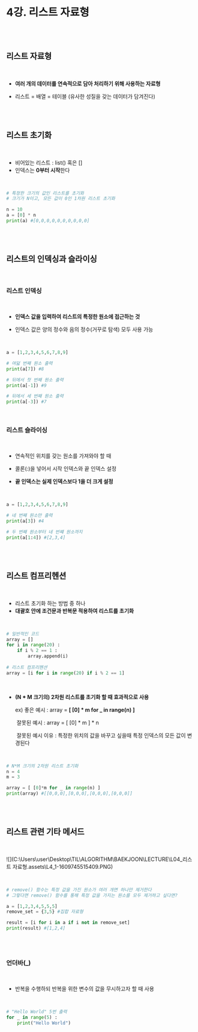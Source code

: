 # 4강. 리스트 자료형

<br>

<br>

## 리스트 자료형

<br>

- **여러 개의 데이터를 연속적으로 담아 처리하기 위해 사용하는 자료형**

- 리스트 = 배열 = 테이블 (유사한 성질을 갖는 데이터가 담겨진다)

<br>

<br>

## 리스트 초기화

<br>

- 비어있는 리스트 : list() 혹은 []
- 인덱스는 **0부터 시작**한다

<br>

``` python
# 특정한 크기의 값인 리스트를 초기화
# 크기가 N이고, 모든 값이 0인 1차원 리스트 초기화

n = 10
a = [0] * n
print(a) #[0,0,0,0,0,0,0,0,0,0]
```

<br>

<br>

## 리스트의 인덱싱과 슬라이싱

<br>

### 리스트 인덱싱

<br>

- **인덱스 값을 입력하여 리스트의 특정한 원소에 접근하는 것**

- 인덱스 값은 양의 정수와 음의 정수(거꾸로 탐색) 모두 사용 가능

<br>

```python
a = [1,2,3,4,5,6,7,8,9]

# 여덟 번째 원소 출력
print(a[7]) #8

# 뒤에서 첫 번째 원소 출력
print(a[-1]) #9

# 뒤에서 세 번째 원소 출력
print(a[-3]) #7
```

<br>

### 리스트 슬라이싱

<br>

- 연속적인 위치를 갖는 원소를 가져와야 할 때

- 콜론(:)을 넣어서 시작 인덱스와 끝 인덱스 설정

- **끝 인덱스는 실제 인덱스보다 1을 더 크게 설정**

<br>

``` python
a = [1,2,3,4,5,6,7,8,9]

# 네 번째 원소만 출력
print(a[3]) #4

# 두 번째 원소부터 네 번쨰 원소까지
print(a[1:4]) #[2,3,4]
```

<br>

<br>

## 리스트 컴프리헨션

<br>

- 리스트 초기화 하는 방법 중 하나 
- **대괄호 안에 조건문과 반복문 적용하여 리스트를 초기화**

<br>

```python
# 일반적인 코드
array = []
for i in range(20) :
	if i % 2 == 1 :
		array.append(i)
        
# 리스트 컴프리헨션
array = [i for i in range(20) if i % 2 == 1]
```

<br>

- **(N * M 크기의) 2차원 리스트를 초기화 할 때 효과적으로 사용**

  ex) 좋은 예시 : array = **[ [0] * m for _ in range(n) ]**

  ​      잘못된 예시 : array = [ [0] * m ] * n

  ​	  잘못된 예시 이유 : 특정한 위치의 값을 바꾸고 싶을때 특정 인덱스의 모든 값이 변경된다

<br>

```python
# N*M 크기의 2차원 리스트 초기화
n = 4
m = 3

array = [ [0]*m for _ in range(n) ]
print(array) #[[0,0,0],[0,0,0],[0,0,0],[0,0,0]]
```

<br><br>

## 리스트 관련 기타 메서드

<br>

![](C:\Users\user\Desktop\TIL\ALGORITHM\BAEKJOON\LECTURE\L04_리스트 자료형.assets\L4_1-1609745515409.PNG)

<br>

```python
# remove() 함수는 특정 값을 가진 원소가 여러 개면 하나만 제거한다
# 그렇다면 remove() 함수를 통해 특정 값을 가지는 원소를 모두 제거하고 싶다면?

a = [1,2,3,4,5,5,5]
remove_set = {3,5} #집합 자료형

result = [i for i in a if i not in remove_set]
print(result) #[1,2,4]
```

<br>

<br>

### 언더바(_)

<br>

- 반복을 수행하되 반복을 위한 변수의 값을 무시하고자 할 때 사용

<br>

```python
# "Hello World" 5번 출력
for _ in range(5) :
	print("Hello World")
```

<br>